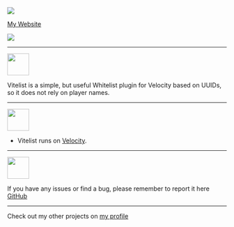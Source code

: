 <img src="https://i.imgur.com/Wv8XvJe.png" />

[My Website](https://pandadev.net)

<a href="https://buymeacoffee.com/pandadev_"><img src="https://img.shields.io/badge/Buy_Me_A_Coffee-FFDD00?style=for-the-badge&logo=buy-me-a-coffee&logoColor=black"/></a>

***

<img src="https://cdn.modrinth.com/data/cached_images/8248d6cedfa86962dae051591941538546834a05.png" height="50px"/>


Vitelist is a simple, but useful Whitelist plugin for Velocity based on UUIDs, so it does not rely on player names.

***

<img src="https://i.imgur.com/0VmJHul.png" height="50px"/>

- Vitelist runs on [Velocity](https://papermc.io/software/velocity).

***

<img src="https://i.imgur.com/HTkCIJ9.png" height="50px"/>


If you have any issues or find a bug, please remember to report it
here [GitHub](https://github.com/0PandaDEV/Vitelist/issues)

***

Check out my other projects on [my profile](https://modrinth.com/user/PandaDEV)
